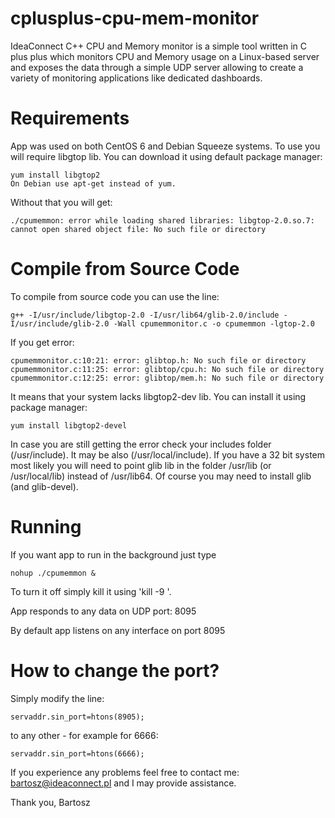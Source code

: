 cplusplus-cpu-mem-monitor
=========================

IdeaConnect C++ CPU and Memory monitor is a simple tool written in C plus plus which monitors CPU and Memory usage on a Linux-based server and exposes the data through a simple UDP server allowing to create a variety of monitoring applications like dedicated dashboards.

# Requirements
App was used on both CentOS 6 and Debian Squeeze systems. To use you will require libgtop lib. You can download it using default package manager:


    yum install libgtop2
	On Debian use apt-get instead of yum.
	
Without that you will get:

    ./cpumemmon: error while loading shared libraries: libgtop-2.0.so.7: cannot open shared object file: No such file or directory

# Compile from Source Code
To compile from source code you can use the line:

    g++ -I/usr/include/libgtop-2.0 -I/usr/lib64/glib-2.0/include -I/usr/include/glib-2.0 -Wall cpumemmonitor.c -o cpumemmon -lgtop-2.0

If you get error:

    cpumemmonitor.c:10:21: error: glibtop.h: No such file or directory
    cpumemmonitor.c:11:25: error: glibtop/cpu.h: No such file or directory
    cpumemmonitor.c:12:25: error: glibtop/mem.h: No such file or directory

It means that your system lacks libgtop2-dev lib. You can install it using package manager:

	yum install libgtop2-devel
	
In case you are still getting the error check your includes folder (/usr/include). It may be also (/usr/local/include).
If you have a 32 bit system most likely you will need to point glib lib in the folder /usr/lib (or /usr/local/lib) instead of /usr/lib64.
Of course you may need to install glib (and glib-devel).

# Running
If you want app to run in the background just type

    nohup ./cpumemmon &

To turn it off simply kill it using 'kill -9 <pid>'.

App responds to any data on UDP port: 8095

By default app listens on any interface on port 8095

# How to change the port?
Simply modify the line:

    servaddr.sin_port=htons(8905);

to any other - for example for 6666:

    servaddr.sin_port=htons(6666);

If you experience any problems feel free to contact me: bartosz@ideaconnect.pl and I may provide assistance.

Thank you,
Bartosz
